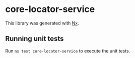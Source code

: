 # core-locator-service

This library was generated with [Nx](https://nx.dev).

## Running unit tests

Run `nx test core-locator-service` to execute the unit tests.

